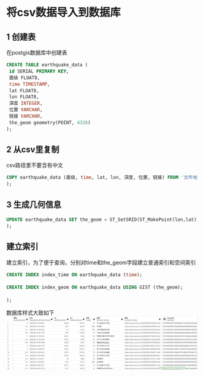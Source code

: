 # 将csv数据导入到数据库

## 1 创建表
 在postgis数据库中创建表
 ```sql {.line-numbers}
CREATE TABLE earthquake_data (
  id SERIAL PRIMARY KEY,
  震级 FLOAT8,
  time TIMESTAMP,
  lat FLOAT8,
  lon FLOAT8,
  深度 INTEGER,
  位置 VARCHAR,
  链接 VARCHAR,
  the_geom geometry(POINT, 4326)
);
 ```
  
## 2 从csv里复制
csv路径里不要含有中文
 ```sql {.line-numbers}
COPY earthquake_data (震级, time, lat, lon, 深度, 位置, 链接) FROM '文件地址' DELIMITER ',' CSV HEADER;
);
 ```

## 3 生成几何信息
 ```sql {.line-numbers}
UPDATE earthquake_data SET the_geom = ST_SetSRID(ST_MakePoint(lon,lat), 4326);
);
 ```

## 建立索引
建立索引，为了便于查询，分别对time和the_geom字段建立普通索引和空间索引
 ```sql {.line-numbers}
CREATE INDEX index_time ON earthquake_data (time);

CREATE INDEX index_geom ON earthquake_data USING GIST (the_geom);

);
 ```
数据库样式大致如下![avatar](./picture/01.png)


